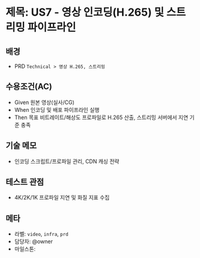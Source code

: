 # 제목: US7 - 영상 인코딩(H.265) 및 스트리밍 파이프라인

## 배경
- PRD `Technical > 영상 H.265, 스트리밍`

## 수용조건(AC)
- Given 원본 영상(실사/CG)
- When 인코딩 및 배포 파이프라인 실행
- Then 목표 비트레이트/해상도 프로파일로 H.265 산출, 스트리밍 서버에서 지연 기준 충족

## 기술 메모
- 인코딩 스크립트/프로파일 관리, CDN 캐싱 전략

## 테스트 관점
- 4K/2K/1K 프로파일 지연 및 화질 지표 수집

## 메타
- 라벨: `video`, `infra`, `prd`
- 담당자: @owner
- 마일스톤: <YYYY-MM>
